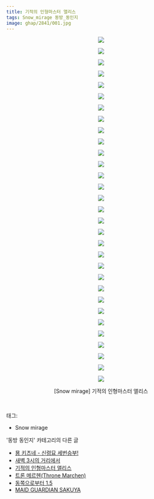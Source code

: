 ```yaml
---
title: 기적의 인형마스터 앨리스
tags: Snow_mirage 동방_동인지
image: ghap/2841/001.jpg
---
```

<div class="article">
<p style="text-align: center; clear: none; float: none;"><img src="{{ site.nasurl }}/ghap/2841/001.jpg"/></p>
<p style="text-align: center; clear: none; float: none;"><img src="{{ site.nasurl }}/ghap/2841/002.jpg"/></p>
<p style="text-align: center; clear: none; float: none;"><img src="{{ site.nasurl }}/ghap/2841/003.jpg"/></p>
<p style="text-align: center; clear: none; float: none;"><img src="{{ site.nasurl }}/ghap/2841/004.jpg"/></p>
<p style="text-align: center; clear: none; float: none;"><img src="{{ site.nasurl }}/ghap/2841/005.jpg"/></p>
<p style="text-align: center; clear: none; float: none;"><img src="{{ site.nasurl }}/ghap/2841/006.jpg"/></p>
<p style="text-align: center; clear: none; float: none;"><img src="{{ site.nasurl }}/ghap/2841/007.jpg"/></p>
<p style="text-align: center; clear: none; float: none;"><img src="{{ site.nasurl }}/ghap/2841/008.jpg"/></p>
<p style="text-align: center; clear: none; float: none;"><img src="{{ site.nasurl }}/ghap/2841/009.jpg"/></p>
<p style="text-align: center; clear: none; float: none;"><img src="{{ site.nasurl }}/ghap/2841/010.jpg"/></p>
<p style="text-align: center; clear: none; float: none;"><img src="{{ site.nasurl }}/ghap/2841/011.jpg"/></p>
<p style="text-align: center; clear: none; float: none;"><img src="{{ site.nasurl }}/ghap/2841/012.jpg"/></p>
<p style="text-align: center; clear: none; float: none;"><img src="{{ site.nasurl }}/ghap/2841/013.jpg"/></p>
<p style="text-align: center; clear: none; float: none;"><img src="{{ site.nasurl }}/ghap/2841/014.jpg"/></p>
<p style="text-align: center; clear: none; float: none;"><img src="{{ site.nasurl }}/ghap/2841/015.jpg"/></p>
<p style="text-align: center; clear: none; float: none;"><img src="{{ site.nasurl }}/ghap/2841/016.jpg"/></p>
<p style="text-align: center; clear: none; float: none;"><img src="{{ site.nasurl }}/ghap/2841/017.jpg"/></p>
<p style="text-align: center; clear: none; float: none;"><img src="{{ site.nasurl }}/ghap/2841/018.jpg"/></p>
<p style="text-align: center; clear: none; float: none;"><img src="{{ site.nasurl }}/ghap/2841/019.jpg"/></p>
<p style="text-align: center; clear: none; float: none;"><img src="{{ site.nasurl }}/ghap/2841/020.jpg"/></p>
<p style="text-align: center; clear: none; float: none;"><img src="{{ site.nasurl }}/ghap/2841/021.jpg"/></p>
<p style="text-align: center; clear: none; float: none;"><img src="{{ site.nasurl }}/ghap/2841/022.jpg"/></p>
<p style="text-align: center; clear: none; float: none;"><img src="{{ site.nasurl }}/ghap/2841/023.jpg"/></p>
<p style="text-align: center; clear: none; float: none;"><img src="{{ site.nasurl }}/ghap/2841/024.jpg"/></p>
<p style="text-align: center; clear: none; float: none;"><img src="{{ site.nasurl }}/ghap/2841/025.jpg"/></p>
<p style="text-align: center; clear: none; float: none;"><img src="{{ site.nasurl }}/ghap/2841/026.jpg"/></p>
<p style="text-align: center; clear: none; float: none;"><img src="{{ site.nasurl }}/ghap/2841/027.jpg"/></p>
<p style="text-align: center; clear: none; float: none;"><img src="{{ site.nasurl }}/ghap/2841/028.jpg"/></p>
<p style="text-align: center; clear: none; float: none;"><img src="{{ site.nasurl }}/ghap/2841/029.jpg"/></p>
<p style="text-align: center; clear: none; float: none;"><img src="{{ site.nasurl }}/ghap/2841/030.jpg"/></p>
<p style="text-align: center; clear: none; float: none;"><img src="{{ site.nasurl }}/ghap/2841/031.jpg"/></p>
<p style="text-align: center; clear: none; float: none;">[Snow mirage] 기적의 인형마스터 앨리스</p>
<p><br/></p>
</div><div class="tagTrail">
<p>태그: </p>
<ul>
<li>Snow mirage</li>
</ul>
</div><div class="another">
<p>'동방 동인지' 카테고리의 다른 글</p>
<ul>
<li><a href="/2016-12-05-ghap_2843">묭 키츠네 - 신령묘 세번승부!</a></li>
<li><a href="/2016-12-05-ghap_2842">새벽 3시의 거리에서</a></li>
<li><a href="/2016-12-05-ghap_2841">기적의 인형마스터 앨리스</a></li>
<li><a href="/2016-12-05-ghap_2840">트론 메르헨(Throne Marchen)</a></li>
<li><a href="/2016-12-05-ghap_2839">동쪽으로부터 1.5</a></li>
<li><a href="/2016-12-05-ghap_2838">MAID GUARDIAN SAKUYA</a></li>
</ul>
</div><div class="cb_module cb_fluid">
<div class="cb_wrt cb_profile">
</div><!-- commentList close -->
</div>